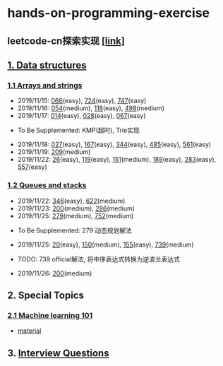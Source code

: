 # hands-on-programming-exercise
## leetcode-cn探索实现 [[link]](https://leetcode-cn.com)

## [1. Data structures](https://leetcode-cn.com/explore/learn/)
### [1.1 Arrays and strings](https://leetcode-cn.com/explore/learn/card/array-and-string/)

* 2019/11/15: [066](https://github.com/yangtao0304/hands-on-programming-exercise/blob/master/data_structure/arrays_and_strings/066_plus_one.py)(easy), [724](https://github.com/yangtao0304/hands-on-programming-exercise/blob/master/data_structure/arrays_and_strings/724_pivot_index.py)(easy), [747](https://github.com/yangtao0304/hands-on-programming-exercise/blob/master/data_structure/arrays_and_strings/747_dominant_index.py)(easy)
* 2019/11/16: [054](https://github.com/yangtao0304/hands-on-programming-exercise/blob/master/data_structure/arrays_and_strings/054_spiral_order.py)(medium), [118](https://github.com/yangtao0304/hands-on-programming-exercise/blob/master/data_structure/arrays_and_strings/118_generate.py)(easy), [498](https://github.com/yangtao0304/hands-on-programming-exercise/blob/master/data_structure/arrays_and_strings/498_find_diagonal_order.py)(medium)
* 2019/11/17: [014](https://github.com/yangtao0304/hands-on-programming-exercise/blob/master/data_structure/arrays_and_strings/014_longest_common_prefix.py)(easy), [028](https://github.com/yangtao0304/hands-on-programming-exercise/blob/master/data_structure/arrays_and_strings/028_str_str.py)(easy), [067](https://github.com/yangtao0304/hands-on-programming-exercise/blob/master/data_structure/arrays_and_strings/067_add_binary.py)(easy)  
- To Be Supplemented: KMP(超时), Trie实现
* 2019/11/18: [027](https://github.com/yangtao0304/hands-on-programming-exercise/blob/master/data_structure/arrays_and_strings/027_remove_element.py)(easy), [167](https://github.com/yangtao0304/hands-on-programming-exercise/blob/master/data_structure/arrays_and_strings/167_two_sum.py)(easy), [344](https://github.com/yangtao0304/hands-on-programming-exercise/blob/master/data_structure/arrays_and_strings/344_reverse_string.py)(easy), [485](https://github.com/yangtao0304/hands-on-programming-exercise/blob/master/data_structure/arrays_and_strings/485_find_max_consecutive_ones.py)(easy), [561](https://github.com/yangtao0304/hands-on-programming-exercise/blob/master/data_structure/arrays_and_strings/561_array_pair_sum_1.py)(easy)
* 2019/11/19: [209](https://github.com/yangtao0304/hands-on-programming-exercise/blob/master/data_structure/arrays_and_strings/209_min_subarray_len.py)(medium)
* 2019/11/22: [26](https://github.com/yangtao0304/hands-on-programming-exercise/blob/master/data_structure/arrays_and_strings/026_remove_duplicates.py)(easy), [119](https://github.com/yangtao0304/hands-on-programming-exercise/blob/master/data_structure/arrays_and_strings/119_get_row.py)(easy), [151](https://github.com/yangtao0304/hands-on-programming-exercise/blob/master/data_structure/arrays_and_strings/151_reverse_words.py)(medium), [189](https://github.com/yangtao0304/hands-on-programming-exercise/blob/master/data_structure/arrays_and_strings/189_rotate.py)(easy), [283](https://github.com/yangtao0304/hands-on-programming-exercise/blob/master/data_structure/arrays_and_strings/283_move_zeroes.py)(easy), [557](https://github.com/yangtao0304/hands-on-programming-exercise/blob/master/data_structure/arrays_and_strings/557_reverse_words.py)(easy)

### [1.2 Queues and stacks](https://leetcode-cn.com/explore/learn/card/queue-stack/)
* 2019/11/22: [346](https://github.com/yangtao0304/hands-on-programming-exercise/blob/master/data_structure/queues_and_stacks/346_moving_average.py)(easy), [622](https://github.com/yangtao0304/hands-on-programming-exercise/blob/master/data_structure/queues_and_stacks/622_my_circular_queue.py)(medium)
* 2019/11/23: [200](https://github.com/yangtao0304/hands-on-programming-exercise/blob/master/data_structure/queues_and_stacks/200_num_islands.py)(medium), [286](https://github.com/yangtao0304/hands-on-programming-exercise/blob/master/data_structure/queues_and_stacks/286_walls_and_gates.py)(medium)
* 2019/11/25: [279](https://github.com/yangtao0304/hands-on-programming-exercise/blob/master/data_structure/queues_and_stacks/279_num_squares.py)(medium), [752](https://github.com/yangtao0304/hands-on-programming-exercise/blob/master/data_structure/queues_and_stacks/752_open_lock.py)(medium)
- To Be Supplemented: 279 动态规划解法
* 2019/11/25: [20](https://github.com/yangtao0304/hands-on-programming-exercise/blob/master/data_structure/queues_and_stacks/020_is_valid.py)(easy), [150](https://github.com/yangtao0304/hands-on-programming-exercise/blob/master/data_structure/queues_and_stacks/150_eval_RPN.py)(medium), [155](https://github.com/yangtao0304/hands-on-programming-exercise/blob/master/data_structure/queues_and_stacks/155_min_stack.py)(easy), [739](https://github.com/yangtao0304/hands-on-programming-exercise/blob/master/data_structure/queues_and_stacks/739_daily_temperatures.py)(medium)
- TODO: 739 official解法, 将中序表达式转换为逆波兰表达式
* 2019/11/26: [200](https://github.com/yangtao0304/hands-on-programming-exercise/blob/master/data_structure/queues_and_stacks/200_num_islands.py)(medium)


## 2. Special Topics
### [2.1 Machine learning 101](https://leetcode-cn.com/explore/orignial/card/machine-learning-101/)
- [material](https://github.com/yangtao0304/hands-on-programming-exercise/blob/master/special_topic/machine_learning_101/README.md)

## 3. [Interview Questions](https://leetcode-cn.com/explore/interview/)